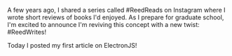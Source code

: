 A few years ago, I shared a series called #ReedReads on Instagram where I wrote short reviews of books I'd enjoyed. As I prepare for graduate school, I'm excited to announce I'm reviving this concept with a new twist: #ReedWrites!

Today I posted my first article on ElectronJS!